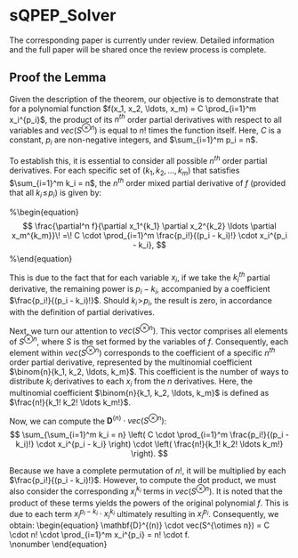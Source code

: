 # sQPEP_Solver
The corresponding paper is currently under review. Detailed information and the full paper will be shared once the review process is complete.



## Proof the Lemma

Given the description of the theorem, our objective is to demonstrate that for a polynomial function $f(x_1, x_2, \ldots, x_m) = C \prod_{i=1}^m x_i^{p_i}$, the product of its $n^{th}$ order partial derivatives with respect to all variables and $vec(S^{\otimes n})$ is equal to $n!$ times the function itself. Here, $C$ is a constant, $p_i$ are non-negative integers, and $\sum_{i=1}^m p_i = n$.


To establish this, it is essential to consider all possible $n^{th}$ order partial derivatives. For each specific set of $(k_1, k_2, \ldots, k_m)$ that satisfies $\sum_{i=1}^m k_i = n$, the $n^{th}$ order mixed partial derivative of $f$ (provided that all $k_i\! \leq\! p_i$) is given by:

%\begin{equation}
$$
\frac{\partial^n f}{\partial x_1^{k_1} \partial x_2^{k_2} \ldots \partial x_m^{k_m}}\! =\! C \cdot \prod_{i=1}^m \frac{p_i!}{(p_i - k_i)!} \cdot x_i^{p_i - k_i},    
$$
%\end{equation}



This is due to the fact that for each variable $x_i$, if we take the $k_i^{th}$ partial derivative, the remaining power is $p_i - k_i$, accompanied by a coefficient $\frac{p_i!}{(p_i - k_i)!}$. Should $k_i\! >\! p_i$, the result is zero, in accordance with the definition of partial derivatives.

Next, we turn our attention to $vec(S^{\otimes n})$. This vector comprises all elements of $S^{\otimes n}$, where $S$ is the set formed by the variables of $f$. Consequently, each element within $vec(S^{\otimes n})$ corresponds to the coefficient of a specific $n^{th}$ order partial derivative, represented by the multinomial coefficient $\binom{n}{k_1, k_2, \ldots, k_m}$. This coefficient is the number of ways to distribute $k_i$ derivatives to each $x_i$ from the $n$ derivatives. Here, the multinomial coefficient $\binom{n}{k_1, k_2, \ldots, k_m}$ is defined as $\frac{n!}{k_1! k_2! \ldots k_m!}$.


Now, we can compute the $\mathbf{D}^{(n)} \cdot vec(S^{\otimes n})$:
$$
\sum_{\sum_{i=1}^m k_i = n} \left( C \cdot \prod_{i=1}^m \frac{p_i!}{(p_i - k_i)!} \cdot x_i^{p_i - k_i} \right) \cdot \left( \frac{n!}{k_1! k_2! \ldots k_m!} \right).
$$


Because we have a complete permutation of $n!$, it will be multiplied by each $\frac{p_i!}{(p_i - k_i)!}$. However, to compute the dot product, we must also consider the corresponding $x_i^{k_i}$ terms in $vec(S^{\otimes n})$. It is noted that the product of these terms yields the powers of the original polynomial $f$. This is due to each term $x_i^{p_i - k_i} \cdot x_i^{k_i}$ ultimately resulting in $x_i^{p_i}$. Consequently, we obtain:
\begin{equation}
\mathbf{D}^{(n)} \cdot vec(S^{\otimes n}) = C \cdot n! \cdot \prod_{i=1}^m x_i^{p_i} = n! \cdot f.    
\nonumber
\end{equation}
